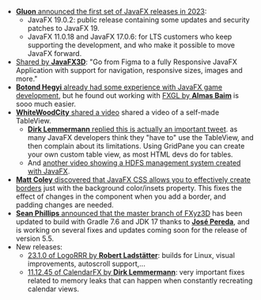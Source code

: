 * [**Gluon** announced the first set of JavaFX releases in 2023](https://techhub.social/@gluonhq/109710794664474768):
  * JavaFX 19.0.2: public release containing some updates and security patches to JavaFX 19.
  * JavaFX 11.0.18 and JavaFX 17.0.6: for LTS customers who keep supporting the development, and who make it possible to move JavaFX forward.
* [Shared by **JavaFX3D**](https://twitter.com/JavaFX3D/status/1615214627868246016): "Go from Figma to a fully Responsive JavaFX Application with support for navigation, responsive sizes, images and more."
* [**Botond Hegyi** already had some experience with JavaFX game development](https://twitter.com/HbotondS/status/1615328894382473219), but he found out working with [FXGL by **Almas Baim**](https://twitter.com/AlmasBaim) is sooo much easier.
* [**WhiteWoodCity** shared a video](https://twitter.com/WhiteWoodCity/status/1615311572397883395) shared a video of a self-made TableView.
  * [**Dirk Lemmermann** replied this is actually an important tweet](https://twitter.com/dlemmermann/status/1615385837432184832). as many JavaFX developers think they "have to" use the TableView, and then complain about its limitations. Using GridPane you can create your own custom table view, as most HTML devs do for tables.
  * And [another video showing a HDFS management system created with JavaFX](https://twitter.com/WhiteWoodCity/status/1614644198187347970).
* [**Matt Coley** discovered that JavaFX CSS allows you to effectively create borders](https://twitter.com/MattColey6/status/1614826723127836672) just with the background color/insets property. This fixes the effect of changes in the component when you add a border, and padding changes are needed.
* [**Sean Phillips** announced that the master branch of FXyz3D](https://twitter.com/SeanMiPhillips/status/1614054671684886528) has been updated to build with Gradle 7.6 and JDK 17 thanks to [**José Pereda**](https://twitter.com/JPeredaDnr), and is working on several fixes and updates coming soon for the release of version 5.5.
* New releases:
  * [23.1.0 of LogoRRR by **Robert Ladstätter**](https://twitter.com/rladstaetter/status/1615025146015645708): builds for Linux, visual improvements, autoscroll support,...
  * [11.12.45 of CalendarFX by **Dirk Lemmermann**](https://twitter.com/dlemmermann/status/1614939333244452866): very important fixes related to memory leaks that can happen when constantly recreating calendar views.
